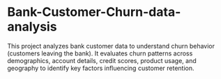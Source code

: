 # Bank-Customer-Churn-data-analysis
This project analyzes bank customer data to understand churn behavior (customers leaving the bank). It evaluates churn patterns across demographics, account details, credit scores, product usage, and geography to identify key factors influencing customer retention.
